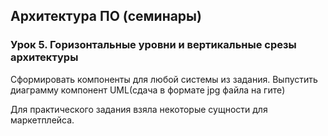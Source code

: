 ## Архитектура ПО (семинары)

### Урок 5. Горизонтальные уровни и вертикальные срезы архитектуры 


Сформировать компоненты для любой системы из задания. Выпустить диаграмму компонент UML(сдача в формате jpg файла на гите)

Для практического задания взяла некоторые сущности для маркетплейса.